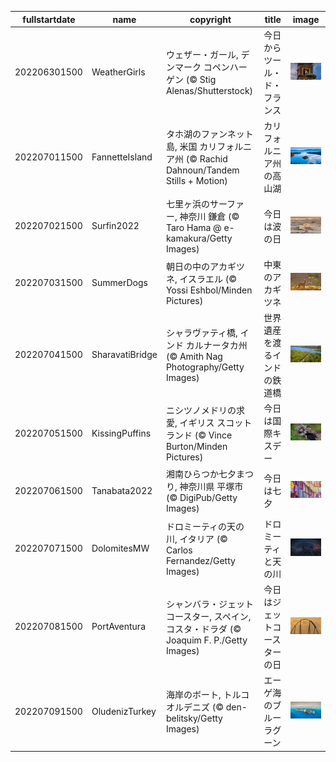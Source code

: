 |fullstartdate|name|copyright|title|image|
|--|--|--|--|--|
202206301500|WeatherGirls|ウェザー・ガール, デンマーク コペンハーゲン (© Stig Alenas/Shutterstock)|今日からツール・ド・フランス|![](/ja-JP/2022/07/202206301500WeatherGirls.jpg)|
202207011500|FannetteIsland|タホ湖のファンネット島, 米国 カリフォルニア州  (© Rachid Dahnoun/Tandem Stills + Motion)|カリフォルニア州の高山湖|![](/ja-JP/2022/07/202207011500FannetteIsland.jpg)|
202207021500|Surfin2022|七里ヶ浜のサーファー, 神奈川 鎌倉 (© Taro Hama @ e-kamakura/Getty Images)|今日は波の日|![](/ja-JP/2022/07/202207021500Surfin2022.jpg)|
202207031500|SummerDogs|朝日の中のアカギツネ, イスラエル (© Yossi Eshbol/Minden Pictures)|中東のアカギツネ|![](/ja-JP/2022/07/202207031500SummerDogs.jpg)|
202207041500|SharavatiBridge|シャラヴァティ橋, インド カルナータカ州 (© Amith Nag Photography/Getty Images)|世界遺産を渡るインドの鉄道橋|![](/ja-JP/2022/07/202207041500SharavatiBridge.jpg)|
202207051500|KissingPuffins|ニシツノメドリの求愛, イギリス スコットランド (© Vince Burton/Minden Pictures)|今日は国際キスデー|![](/ja-JP/2022/07/202207051500KissingPuffins.jpg)|
202207061500|Tanabata2022|湘南ひらつか七夕まつり, 神奈川県 平塚市 (© DigiPub/Getty Images)|今日は七夕|![](/ja-JP/2022/07/202207061500Tanabata2022.jpg)|
202207071500|DolomitesMW|ドロミーティの天の川, イタリア (© Carlos Fernandez/Getty Images)|ドロミーティと天の川|![](/ja-JP/2022/07/202207071500DolomitesMW.jpg)|
202207081500|PortAventura|シャンバラ・ジェットコースター, スペイン, コスタ・ドラダ (© Joaquim F. P./Getty Images)|今日はジェットコースターの日|![](/ja-JP/2022/07/202207081500PortAventura.jpg)|
202207091500|OludenizTurkey|海岸のボート, トルコ オルデニズ (© den-belitsky/Getty Images)|エーゲ海のブルーラグーン|![](/ja-JP/2022/07/202207091500OludenizTurkey.jpg)|
